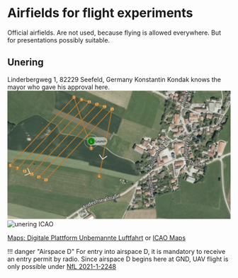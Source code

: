 # Airfields for flight experiments

Official airfields. Are not used, because flying is allowed everywhere. But for presentations possibly suitable.


## Unering
Linderbergweg 1, 82229 Seefeld, Germany
Konstantin Kondak knows the mayor who gave his approval here.
![unering](../assets/flight_experiments/unering.png)
![unering ICAO](../assets/flight_experiments/unering_icao.png)

[Maps: Digitale Plattform Unbemannte Luftfahrt](https://maptool-dpul-prod.dfs.de) or [ICAO Maps](https://secais.dfs.de/pilotservice/service/aup/aup_edit_map.jsp#contentMap) 

!!! danger "Airspace D"
    For entry into airspace D, it is mandatory to receive an entry permit by radio. Since airspace D begins here at GND, UAV flight is only possible under [NfL 2021-1-2248](https://www.baf.bund.de/SharedDocs/Downloads/DE/Publikationen_BAF/NfL/NfL_2021-1-2248_Flugmodelle-UAS.html;jsessionid=9ADBB9113A4E5A7EAF38D6E799588EF0.live11293?nn=1576512)